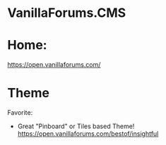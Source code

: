 # VanillaForums.CMS
# Home:
https://open.vanillaforums.com/

# Theme
Favorite:
- Great "Pinboard" or Tiles based Theme! https://open.vanillaforums.com/bestof/insightful
